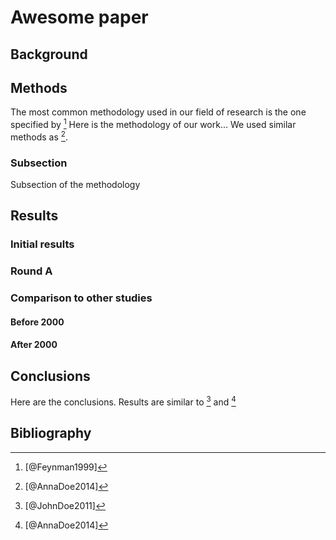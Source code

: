 # Awesome paper

## Background



## Methods

The most common methodology used in our field of research is the one specified by [^1]
Here is the methodology of our work... We used similar methods as [^2].

### Subsection

Subsection of the methodology



## Results

### Initial results



### Round A



### Comparison to other studies

#### Before 2000



#### After 2000



## Conclusions

Here are the conclusions. Results are similar to [^3] and [^2]



## Bibliography

[^1]: [@Feynman1999]

[^2]: [@AnnaDoe2014]

[^3]: [@JohnDoe2011]





